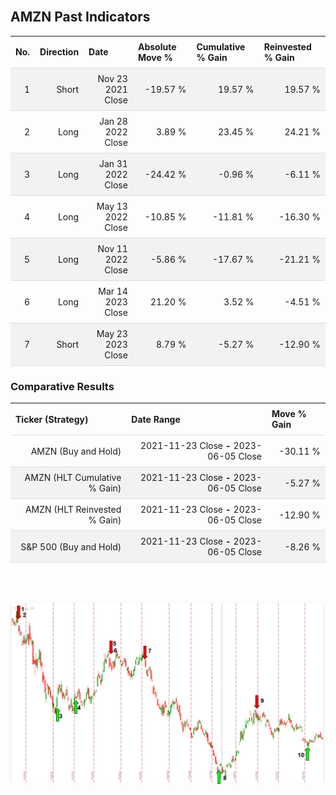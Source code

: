 
<style>
.hits {
            border-collapse: collapse;
            width: 100%;
        }
        .hits th, td {
            padding: 8px;
            border-bottom: 1px solid #ddd;
        }
        
        .hits td {text-align: right;}
        .hits th {text-align: left;}
        
        .hits tr:nth-child(even) {
            background-color: #f2f2f2;
        }
        
        .chartCol {
            width: 50%;
            float: left;
            padding: 20px;
        }  
</style>
    
<br>

## AMZN Past Indicators

<table class="hits">
    <tr>
        <th>No.</th>
        <th>Direction</th>
        <th>Date</th>
        <th>Absolute Move %</th>
        <th>Cumulative % Gain</th>
        <th>Reinvested % Gain</th>
      </tr>
    <tr>
        <td>1</td>
        <td>Short</td>
        <td>Nov 23 2021 Close</td>
        <td>-19.57 %</td>
        <td>19.57 %</td>
        <td>19.57 %</td>
    </tr>
    <tr>
        <td>2</td>
        <td>Long</td>
        <td>Jan 28 2022 Close</td>
        <td>3.89 %</td>
        <td>23.45 %</td>
        <td>24.21 %</td>
    </tr>
    <tr>
        <td>3</td>
        <td>Long</td>
        <td>Jan 31 2022 Close</td>
        <td>-24.42 %</td>
        <td>-0.96 %</td>
        <td>-6.11 %</td>
    </tr>
    <tr>
        <td>4</td>
        <td>Long</td>
        <td>May 13 2022 Close</td>
        <td>-10.85 %</td>
        <td>-11.81 %</td>
        <td>-16.30 %</td>
    </tr>
    <tr>
        <td>5</td>
        <td>Long</td>
        <td>Nov 11 2022 Close</td>
        <td>-5.86 %</td>
        <td>-17.67 %</td>
        <td>-21.21 %</td>
    </tr>
    <tr>
        <td>6</td>
        <td>Long</td>
        <td>Mar 14 2023 Close</td>
        <td>21.20 %</td>
        <td>3.52 %</td>
        <td>-4.51 %</td>
    </tr>
    <tr>
        <td>7</td>
        <td>Short</td>
        <td>May 23 2023 Close</td>
        <td>8.79 %</td>
        <td>-5.27 %</td>
        <td>-12.90 %</td>
    </tr>
    
</table>

### Comparative Results

<table class="hits">
    <thead>
        <th>Ticker (Strategy)</th>
        <th>Date Range</th>
        <th>Move % Gain</th>
    </thead>
    <tbody>
        <tr>
            <td>AMZN (Buy and Hold)</td>
            <td>2021-11-23 Close <b>-</b> 2023-06-05 Close</td>
            <td>-30.11 %</td>
        </tr>
        <tr>
            <td>AMZN (HLT Cumulative % Gain)</td>
            <td>2021-11-23 Close <b>-</b> 2023-06-05 Close</td>
            <td>-5.27 %</td>
        </tr>
        <tr>
            <td>AMZN (HLT Reinvested % Gain)</td>
            <td>2021-11-23 Close <b>-</b> 2023-06-05 Close</td>
            <td>-12.90 %</td>
        </tr>
        <tr>
            <td>S&P 500 (Buy and Hold)</td>
            <td>2021-11-23 Close <b>-</b> 2023-06-05 Close</td>
            <td>-8.26 %</td>
        </tr>
    </tbody>
</table>
<br>
<br>

![Plot](charts/TSLAstatic.png)